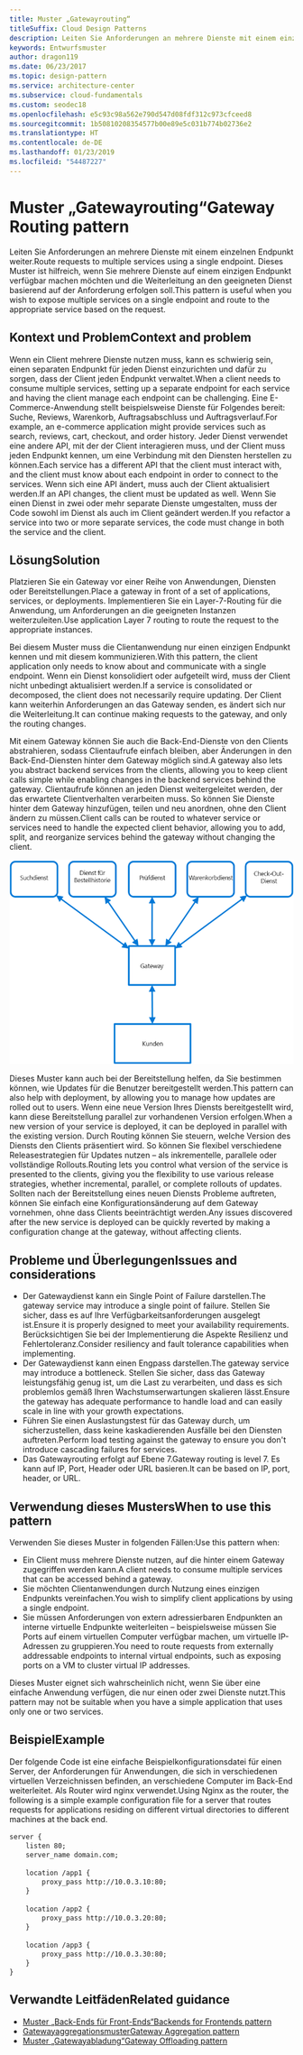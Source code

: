 ```yaml
---
title: Muster „Gatewayrouting“
titleSuffix: Cloud Design Patterns
description: Leiten Sie Anforderungen an mehrere Dienste mit einem einzelnen Endpunkt weiter.
keywords: Entwurfsmuster
author: dragon119
ms.date: 06/23/2017
ms.topic: design-pattern
ms.service: architecture-center
ms.subservice: cloud-fundamentals
ms.custom: seodec18
ms.openlocfilehash: e5c93c98a562e790d547d08fdf312c973cfceed8
ms.sourcegitcommit: 1b50810208354577b00e89e5c031b774b02736e2
ms.translationtype: HT
ms.contentlocale: de-DE
ms.lasthandoff: 01/23/2019
ms.locfileid: "54487227"
---
```

# <a name="gateway-routing-pattern"></a><span data-ttu-id="1d26e-104">Muster „Gatewayrouting“</span><span class="sxs-lookup"><span data-stu-id="1d26e-104">Gateway Routing pattern</span></span>

<span data-ttu-id="1d26e-105">Leiten Sie Anforderungen an mehrere Dienste mit einem einzelnen Endpunkt weiter.</span><span class="sxs-lookup"><span data-stu-id="1d26e-105">Route requests to multiple services using a single endpoint.</span></span> <span data-ttu-id="1d26e-106">Dieses Muster ist hilfreich, wenn Sie mehrere Dienste auf einem einzigen Endpunkt verfügbar machen möchten und die Weiterleitung an den geeigneten Dienst basierend auf der Anforderung erfolgen soll.</span><span class="sxs-lookup"><span data-stu-id="1d26e-106">This pattern is useful when you wish to expose multiple services on a single endpoint and route to the appropriate service based on the request.</span></span>

## <a name="context-and-problem"></a><span data-ttu-id="1d26e-107">Kontext und Problem</span><span class="sxs-lookup"><span data-stu-id="1d26e-107">Context and problem</span></span>

<span data-ttu-id="1d26e-108">Wenn ein Client mehrere Dienste nutzen muss, kann es schwierig sein, einen separaten Endpunkt für jeden Dienst einzurichten und dafür zu sorgen, dass der Client jeden Endpunkt verwaltet.</span><span class="sxs-lookup"><span data-stu-id="1d26e-108">When a client needs to consume multiple services, setting up a separate endpoint for each service and having the client manage each endpoint can be challenging.</span></span> <span data-ttu-id="1d26e-109">Eine E-Commerce-Anwendung stellt beispielsweise Dienste für Folgendes bereit: Suche, Reviews, Warenkorb, Auftragsabschluss und Auftragsverlauf.</span><span class="sxs-lookup"><span data-stu-id="1d26e-109">For example, an e-commerce application might provide services such as search, reviews, cart, checkout, and order history.</span></span> <span data-ttu-id="1d26e-110">Jeder Dienst verwendet eine andere API, mit der der Client interagieren muss, und der Client muss jeden Endpunkt kennen, um eine Verbindung mit den Diensten herstellen zu können.</span><span class="sxs-lookup"><span data-stu-id="1d26e-110">Each service has a different API that the client must interact with, and the client must know about each endpoint in order to connect to the services.</span></span> <span data-ttu-id="1d26e-111">Wenn sich eine API ändert, muss auch der Client aktualisiert werden.</span><span class="sxs-lookup"><span data-stu-id="1d26e-111">If an API changes, the client must be updated as well.</span></span> <span data-ttu-id="1d26e-112">Wenn Sie einen Dienst in zwei oder mehr separate Dienste umgestalten, muss der Code sowohl im Dienst als auch im Client geändert werden.</span><span class="sxs-lookup"><span data-stu-id="1d26e-112">If you refactor a service into two or more separate services, the code must change in both the service and the client.</span></span>

## <a name="solution"></a><span data-ttu-id="1d26e-113">Lösung</span><span class="sxs-lookup"><span data-stu-id="1d26e-113">Solution</span></span>

<span data-ttu-id="1d26e-114">Platzieren Sie ein Gateway vor einer Reihe von Anwendungen, Diensten oder Bereitstellungen.</span><span class="sxs-lookup"><span data-stu-id="1d26e-114">Place a gateway in front of a set of applications, services, or deployments.</span></span> <span data-ttu-id="1d26e-115">Implementieren Sie ein Layer-7-Routing für die Anwendung, um Anforderungen an die geeigneten Instanzen weiterzuleiten.</span><span class="sxs-lookup"><span data-stu-id="1d26e-115">Use application Layer 7 routing to route the request to the appropriate instances.</span></span>

<span data-ttu-id="1d26e-116">Bei diesem Muster muss die Clientanwendung nur einen einzigen Endpunkt kennen und mit diesem kommunizieren.</span><span class="sxs-lookup"><span data-stu-id="1d26e-116">With this pattern, the client application only needs to know about and communicate with a single endpoint.</span></span> <span data-ttu-id="1d26e-117">Wenn ein Dienst konsolidiert oder aufgeteilt wird, muss der Client nicht unbedingt aktualisiert werden.</span><span class="sxs-lookup"><span data-stu-id="1d26e-117">If a service is consolidated or decomposed, the client does not necessarily require updating.</span></span> <span data-ttu-id="1d26e-118">Der Client kann weiterhin Anforderungen an das Gateway senden, es ändert sich nur die Weiterleitung.</span><span class="sxs-lookup"><span data-stu-id="1d26e-118">It can continue making requests to the gateway, and only the routing changes.</span></span>

<span data-ttu-id="1d26e-119">Mit einem Gateway können Sie auch die Back-End-Dienste von den Clients abstrahieren, sodass Clientaufrufe einfach bleiben, aber Änderungen in den Back-End-Diensten hinter dem Gateway möglich sind.</span><span class="sxs-lookup"><span data-stu-id="1d26e-119">A gateway also lets you abstract backend services from the clients, allowing you to keep client calls simple while enabling changes in the backend services behind the gateway.</span></span> <span data-ttu-id="1d26e-120">Clientaufrufe können an jeden Dienst weitergeleitet werden, der das erwartete Clientverhalten verarbeiten muss. So können Sie Dienste hinter dem Gateway hinzufügen, teilen und neu anordnen, ohne den Client ändern zu müssen.</span><span class="sxs-lookup"><span data-stu-id="1d26e-120">Client calls can be routed to whatever service or services need to handle the expected client behavior, allowing you to add, split, and reorganize services behind the gateway without changing the client.</span></span>

![Diagramm des Musters „Gatewayrouting“](./_images/gateway-routing.png)

<span data-ttu-id="1d26e-122">Dieses Muster kann auch bei der Bereitstellung helfen, da Sie bestimmen können, wie Updates für die Benutzer bereitgestellt werden.</span><span class="sxs-lookup"><span data-stu-id="1d26e-122">This pattern can also help with deployment, by allowing you to manage how updates are rolled out to users.</span></span> <span data-ttu-id="1d26e-123">Wenn eine neue Version Ihres Diensts bereitgestellt wird, kann diese Bereitstellung parallel zur vorhandenen Version erfolgen.</span><span class="sxs-lookup"><span data-stu-id="1d26e-123">When a new version of your service is deployed, it can be deployed in parallel with the existing version.</span></span> <span data-ttu-id="1d26e-124">Durch Routing können Sie steuern, welche Version des Diensts den Clients präsentiert wird. So können Sie flexibel verschiedene Releasestrategien für Updates nutzen – als inkrementelle, parallele oder vollständige Rollouts.</span><span class="sxs-lookup"><span data-stu-id="1d26e-124">Routing lets you control what version of the service is presented to the clients, giving you the flexibility to use various release strategies, whether incremental, parallel, or complete rollouts of updates.</span></span> <span data-ttu-id="1d26e-125">Sollten nach der Bereitstellung eines neuen Diensts Probleme auftreten, können Sie einfach eine Konfigurationsänderung auf dem Gateway vornehmen, ohne dass Clients beeinträchtigt werden.</span><span class="sxs-lookup"><span data-stu-id="1d26e-125">Any issues discovered after the new service is deployed can be quickly reverted by making a configuration change at the gateway, without affecting clients.</span></span>

## <a name="issues-and-considerations"></a><span data-ttu-id="1d26e-126">Probleme und Überlegungen</span><span class="sxs-lookup"><span data-stu-id="1d26e-126">Issues and considerations</span></span>

- <span data-ttu-id="1d26e-127">Der Gatewaydienst kann ein Single Point of Failure darstellen.</span><span class="sxs-lookup"><span data-stu-id="1d26e-127">The gateway service may introduce a single point of failure.</span></span> <span data-ttu-id="1d26e-128">Stellen Sie sicher, dass es auf Ihre Verfügbarkeitsanforderungen ausgelegt ist.</span><span class="sxs-lookup"><span data-stu-id="1d26e-128">Ensure it is properly designed to meet your availability requirements.</span></span> <span data-ttu-id="1d26e-129">Berücksichtigen Sie bei der Implementierung die Aspekte Resilienz und Fehlertoleranz.</span><span class="sxs-lookup"><span data-stu-id="1d26e-129">Consider resiliency and fault tolerance capabilities when implementing.</span></span>
- <span data-ttu-id="1d26e-130">Der Gatewaydienst kann einen Engpass darstellen.</span><span class="sxs-lookup"><span data-stu-id="1d26e-130">The gateway service may introduce a bottleneck.</span></span> <span data-ttu-id="1d26e-131">Stellen Sie sicher, dass das Gateway leistungsfähig genug ist, um die Last zu verarbeiten, und dass es sich problemlos gemäß Ihren Wachstumserwartungen skalieren lässt.</span><span class="sxs-lookup"><span data-stu-id="1d26e-131">Ensure the gateway has adequate performance to handle load and can easily scale in line with your growth expectations.</span></span>
- <span data-ttu-id="1d26e-132">Führen Sie einen Auslastungstest für das Gateway durch, um sicherzustellen, dass keine kaskadierenden Ausfälle bei den Diensten auftreten.</span><span class="sxs-lookup"><span data-stu-id="1d26e-132">Perform load testing against the gateway to ensure you don't introduce cascading failures for services.</span></span>
- <span data-ttu-id="1d26e-133">Das Gatewayrouting erfolgt auf Ebene 7.</span><span class="sxs-lookup"><span data-stu-id="1d26e-133">Gateway routing is level 7.</span></span> <span data-ttu-id="1d26e-134">Es kann auf IP, Port, Header oder URL basieren.</span><span class="sxs-lookup"><span data-stu-id="1d26e-134">It can be based on IP, port, header, or URL.</span></span>

## <a name="when-to-use-this-pattern"></a><span data-ttu-id="1d26e-135">Verwendung dieses Musters</span><span class="sxs-lookup"><span data-stu-id="1d26e-135">When to use this pattern</span></span>

<span data-ttu-id="1d26e-136">Verwenden Sie dieses Muster in folgenden Fällen:</span><span class="sxs-lookup"><span data-stu-id="1d26e-136">Use this pattern when:</span></span>

- <span data-ttu-id="1d26e-137">Ein Client muss mehrere Dienste nutzen, auf die hinter einem Gateway zugegriffen werden kann.</span><span class="sxs-lookup"><span data-stu-id="1d26e-137">A client needs to consume multiple services that can be accessed behind a gateway.</span></span>
- <span data-ttu-id="1d26e-138">Sie möchten Clientanwendungen durch Nutzung eines einzigen Endpunkts vereinfachen.</span><span class="sxs-lookup"><span data-stu-id="1d26e-138">You wish to simplify client applications by using a single endpoint.</span></span>
- <span data-ttu-id="1d26e-139">Sie müssen Anforderungen von extern adressierbaren Endpunkten an interne virtuelle Endpunkte weiterleiten – beispielsweise müssen Sie Ports auf einem virtuellen Computer verfügbar machen, um virtuelle IP-Adressen zu gruppieren.</span><span class="sxs-lookup"><span data-stu-id="1d26e-139">You need to route requests from externally addressable endpoints to internal virtual endpoints, such as exposing ports on a VM to cluster virtual IP addresses.</span></span>

<span data-ttu-id="1d26e-140">Dieses Muster eignet sich wahrscheinlich nicht, wenn Sie über eine einfache Anwendung verfügen, die nur einen oder zwei Dienste nutzt.</span><span class="sxs-lookup"><span data-stu-id="1d26e-140">This pattern may not be suitable when you have a simple application that uses only one or two services.</span></span>

## <a name="example"></a><span data-ttu-id="1d26e-141">Beispiel</span><span class="sxs-lookup"><span data-stu-id="1d26e-141">Example</span></span>

<span data-ttu-id="1d26e-142">Der folgende Code ist eine einfache Beispielkonfigurationsdatei für einen Server, der Anforderungen für Anwendungen, die sich in verschiedenen virtuellen Verzeichnissen befinden, an verschiedene Computer im Back-End weiterleitet. Als Router wird nginx verwendet.</span><span class="sxs-lookup"><span data-stu-id="1d26e-142">Using Nginx as the router, the following is a simple example configuration file for a server that routes requests for applications residing on different virtual directories to different machines at the back end.</span></span>

```console
server {
    listen 80;
    server_name domain.com;

    location /app1 {
        proxy_pass http://10.0.3.10:80;
    }

    location /app2 {
        proxy_pass http://10.0.3.20:80;
    }

    location /app3 {
        proxy_pass http://10.0.3.30:80;
    }
}
```

## <a name="related-guidance"></a><span data-ttu-id="1d26e-143">Verwandte Leitfäden</span><span class="sxs-lookup"><span data-stu-id="1d26e-143">Related guidance</span></span>

- [<span data-ttu-id="1d26e-144">Muster „Back-Ends für Front-Ends“</span><span class="sxs-lookup"><span data-stu-id="1d26e-144">Backends for Frontends pattern</span></span>](./backends-for-frontends.md)
- [<span data-ttu-id="1d26e-145">Gatewayaggregationsmuster</span><span class="sxs-lookup"><span data-stu-id="1d26e-145">Gateway Aggregation pattern</span></span>](./gateway-aggregation.md)
- [<span data-ttu-id="1d26e-146">Muster „Gatewayabladung“</span><span class="sxs-lookup"><span data-stu-id="1d26e-146">Gateway Offloading pattern</span></span>](./gateway-offloading.md)
